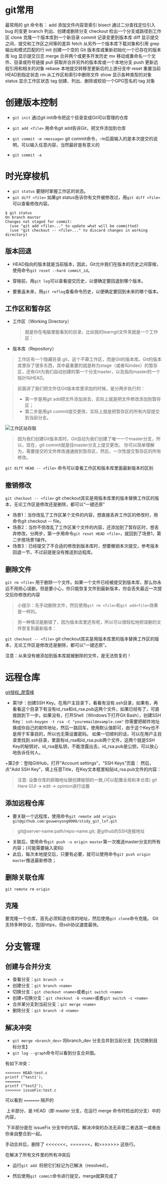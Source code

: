 
# git常用
最常用的 git 命令有：
   add        添加文件内容至索引
   bisect     通过二分查找定位引入 bug 的变更
   branch     列出、创建或删除分支
   checkout   检出一个分支或路径到工作区
   clone      克隆一个版本库到一个新目录
   commit     记录变更到版本库
   diff       显示提交之间、提交和工作区之间等的差异
   fetch      从另外一个版本库下载对象和引用
   grep       输出和模式匹配的行
   init       创建一个空的 Git 版本库或重新初始化一个已存在的版本库
   log        显示提交日志
   merge      合并两个或更多开发历史
   mv         移动或重命名一个文件、目录或符号链接
   pull       获取并合并另外的版本库或一个本地分支
   push       更新远程引用和相关的对象
   rebase     本地提交转移至更新后的上游分支中
   reset      重置当前HEAD到指定状态
   rm         从工作区和索引中删除文件
   show       显示各种类型的对象
   status     显示工作区状态
   tag        创建、列出、删除或校验一个GPG签名的 tag 对象


# 创建版本控制
+ `git init`				通过git init命令把这个目录变成Git可以管理的仓库

+ `git add <file>`			用命令git add告诉Git，把文件添加到仓库

+ `git commit -m <message>`	git commit命令，-m后面输入的是本次提交的说明，可以输入任意内容，当然最好是有意义的
+ `git commit -a`

# 时光穿梭机
+ `git status` 要随时掌握工作区的状态。
+ `git diff <file>`  如果git status告诉你有文件被修改过，用`git diff <file>`可以查看修改内容。

```shell
$ git status
On branch master
Changes not staged for commit:
  (use "git add <file>..." to update what will be committed)
  (use "git checkout -- <file>..." to discard changes in working directory)
```



## 版本回退
+ HEAD指向的版本就是当前版本，因此，Git允许我们在版本的历史之间穿梭，使用命令`git reset --hard commit_id`。

+ 穿梭前，用`git log`可以查看提交历史，以便确定要回退到哪个版本。

+ 要重返未来，用`git reflog`查看命令历史，以便确定要回到未来的哪个版本。

## 工作区和暂存区

+ 工作区（Working Directory）
    
    >就是你在电脑里能看到的目录，比如我的learngit文件夹就是一个工作区：
    
+ 版本库（Repository）
>工作区有一个隐藏目录.git，这个不算工作区，而是Git的版本库。Git的版本库里存了很多东西，其中最重要的就是称为stage（或者叫index）的暂存区，还有Git为我们自动创建的第一个分支master，以及指向master的一个指针叫HEAD。


> 前面讲了我们把文件往Git版本库里添加的时候，是分两步执行的：
>+ 第一步是用git add把文件添加进去，实际上就是把文件修改添加到暂存区；
>+ 第二步是用git commit提交更改，实际上就是把暂存区的所有内容提交到当前分支。

![工作区站存取](https://www.liaoxuefeng.com/files/attachments/919020037470528/0)

>因为我们创建Git版本库时，Git自动为我们创建了唯一一个master分支，所以，现在，git commit就是往master分支上提交更改。
>你可以简单理解为，需要提交的文件修改通通放到暂存区，然后，一次性提交暂存区的所有修改。


`git diff HEAD -- <file>`   命令可以查看工作区和版本库里面最新版本的区别
## 撤销修改


`git checkout -- <file>`  git checkout其实是用版本库里的版本替换工作区的版本，无论工作区是修改还是删除，都可以“一键还原”

+ 场景1：当你改乱了工作区某个文件的内容，想直接丢弃工作区的修改时，用命令git checkout -- file。
+ 场景2：当你不但改乱了工作区某个文件的内容，还添加到了暂存区时，想丢弃修改，分两步，第一步用命令`git reset HEAD <file>`，就回到了场景1，第二步按场景1操作。
+ 场景3：已经提交了不合适的修改到版本库时，想要撤销本次提交，参考版本回退一节，不过前提是没有推送到远程库。
## 删除文件
`git rm <file>`  用于删除一个文件。如果一个文件已经被提交到版本库，那么你永远不用担心误删，但是要小心，你只能恢复文件到最新版本，你会丢失最近一次提交后你修改的内容

>小提示：先手动删除文件，然后使用`git rm <file>`和`git add<file>`效果是一样的。

>另一种情况是删错了，因为版本库里还有呢，所以可以很轻松地把误删的文件恢复到最新版本：

 `git checkout -- <file>`
git checkout其实是用版本库里的版本替换工作区的版本，无论工作区是修改还是删除，都可以“一键还原”。

 注意：从来没有被添加到版本库就被删除的文件，是无法恢复的！

# 远程仓库
[git授权_廖雪峰](https://www.liaoxuefeng.com/wiki/896043488029600/896954117292416)

+ 第1步：创建SSH Key。在用户主目录下，看看有没有.ssh目录，如果有，再看看这个目录下有没有id_rsa和id_rsa.pub这两个文件，如果已经有了，可直接跳到下一步。如果没有，打开Shell（Windows下打开Git Bash），创建SSH Key：
 `ssh-keygen -t rsa -C "youremail@example.com"`
 你需要把邮件地址换成你自己的邮件地址，然后一路回车，使用默认值即可，由于这个Key也不是用于军事目的，所以也无需设置密码。
 如果一切顺利的话，可以在用户主目录里找到.ssh目录，里面有id_rsa和id_rsa.pub两个文件，这两个就是SSH Key的秘钥对，id_rsa是私钥，不能泄露出去，id_rsa.pub是公钥，可以放心地告诉任何人。

+第2步：登陆GitHub，打开“Account settings”，“SSH Keys”页面：
然后，点“Add SSH Key”，填上任意Title，在Key文本框里粘贴id_rsa.pub文件的内容：

> 注意: 设置仓库的邮箱地址跟创建秘钥的一致,(可以配置全局和本仓库)  git Here GUI  -> edit -> opinion进行设置



## 添加远程仓库
+ 要关联一个远程库，使用命令`git remote add origin git@github.com:gouwenyong0000/stidy_git_lxf.git`  
> git@server-name:path/repo-name.git; 是github的SSH连接地址
+ 关联后，使用命令`git push -u origin master`第一次推送master分支的所有内容；(可能需要输入密码)
+ 此后，每次本地提交后，只要有必要，就可以使用命令`git push origin master`推送最新修改；

## 删除关联仓库
`git remote rm origin`

## 克隆
要克隆一个仓库，首先必须知道仓库的地址，然后使用`git clone`命令克隆。
Git支持多种协议，包括https，但ssh协议速度最快。

# 分支管理
## 创建与合并分支

+ 查看分支：`git branch -v`
+ 创建分支：`git branch <name>`
+ 切换分支：`git checkout <name>`或者`git switch <name>`
+ 创建+切换分支：`git checkout -b <name>`或者`git switch -c <name>`
+ 合并某分支到当前分支：`git merge <name>`
+ 删除分支：`git branch -d <name>`



## 解决冲突



+ `git merge <branch_dev>`  将branch_dev 分支合并到当前分支【先切换到目标分支】
+ `git log --graph`命令可以看到分支合并图。



有如下冲突：

```
<<<<<<< HEAD:test.c
printf (“test1″);
=======
printf (“test2″);
>>>>>>> issueFix:test.c
```



可以看到 `=======` 隔开的

​		上半部分，是 HEAD（即 master 分支，在运行 merge 命令时检出的分支）中的内容，

​		下半部分是在 issueFix 分支中的内容。解决冲突的办法无非是二者选其一或者由你亲自整合到一起。

手动合并后，删除了 <<<<<<<，=======，和>>>>>>> 这些行。

在解决了所有文件里的所有冲突后

+ 运行`git add `将把它们标记为已解决（resolved）。

+ 然后使用`git commit`命令进行提交，merge就算完成了

